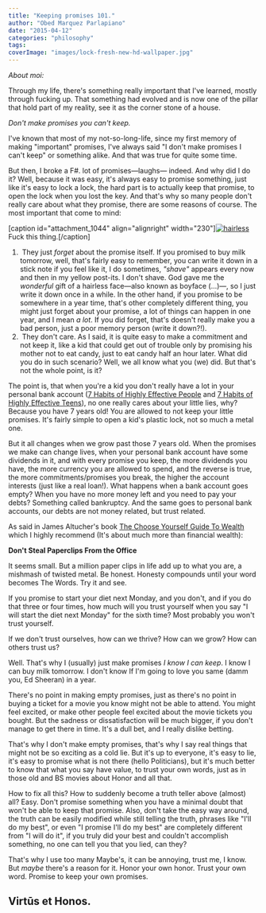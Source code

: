```yaml
---
title: "Keeping promises 101."
author: "Obed Marquez Parlapiano"
date: "2015-04-12"
categories: "philosophy"
tags:
coverImage: "images/lock-fresh-new-hd-wallpaper.jpg"
---
```


_About moi:_

Through my life, there's something really important that I've learned, mostly through fucking up. That something had evolved and is now one of the pillar that hold part of my reality, see it as the corner stone of a house.

_Don't make promises you can't keep._

I've known that most of my not-so-long-life, since my first memory of making "important" promises, I've always said "I don't make promises I can't keep" or something alike. And that was true for quite some time.

But then, I broke a F#. lot of promises—laughs— indeed. And why did I do it? Well, because it was easy, it's always easy to promise something, just like it's easy to lock a lock, the hard part is to actually keep that promise, to open the lock when you lost the key. And that's why so many people don't really care about what they promise, there are some reasons of course. The most important that come to mind:

\[caption id="attachment\_1044" align="alignright" width="230"\][![hairless](https://obedparla.com/wp-content/uploads/2015/03/blog_6.jpg?w=300)](https://obedparla.com/wp-content/uploads/2015/03/blog_6.jpg) Fuck this thing.\[/caption\]

1.  They just _forget_ about the promise itself. If you promised to buy milk tomorrow, well, that's fairly easy to remember, you can write it down in a stick note if you feel like it, I do sometimes, _"shave"_ appears every now and then in my yellow post-its. I don't shave. God gave me the _wonderful_ gift of a hairless face—also known as boyface (...)—, so I just write it down once in a while. In the other hand, if you promise to be somewhere in a year time, that's other completely different thing, you might just forget about your promise, a lot of things can happen in one year, and I mean _a lot_. If you did forget, that's doesn't really make you a bad person, just a poor memory person (write it down?!).
2.  They don't care. As I said, it is quite easy to make a commitment and not keep it, like a kid that could get out of trouble only by promising his mother not to eat candy, just to eat candy half an hour later. What did you do in such scenario? Well, we all know what you (we) did. But that's not the whole point, is it?

The point is, that when you're a kid you don't really have a lot in your personal bank account ([7 Habits of Highly Effective People](http://en.wikipedia.org/wiki/The_Seven_Habits_of_Highly_Effective_People) and [7 Habits of Highly Effective Teens](http://en.wikipedia.org/wiki/The_Seven_Habits_of_Highly_Effective_Teens)), no one really cares about your little lies, why? Because you have 7 years old! You are allowed to not keep your little promises. It's fairly simple to open a kid's plastic lock, not so much a metal one.

But it all changes when we grow past those 7 years old. When the promises we make can change lives, when your personal bank account have some dividends in it, and with every promise you keep, the more dividends you have, the more currency you are allowed to spend, and the reverse is true, the more commitments/promises you break, the higher the account interests (just like a real loan!). What happens when a bank account goes empty? When you have no more money left and you need to pay your debts? Something called bankruptcy. And the same goes to personal bank accounts, our debts are not money related, but trust related.

As said in James Altucher's book [The Choose Yourself Guide To Wealth](https://www.goodreads.com/work/quotes/44744517-the-choose-yourself-guide-to-wealth) which I highly recommend (It's about much more than financial wealth):

**Don't Steal Paperclips From the Office**

It seems small. But a million paper clips in life add up to what you are, a mishmash of 
twisted metal. Be honest. Honesty compounds until your word becomes The Words. Try it and see.

If you promise to start your diet next Monday, and you don't, and if you do that three or four times, how much will you trust yourself when you say "I will start the diet next Monday" for the sixth time? Most probably you won't trust yourself.

If we don't trust ourselves, how can we thrive? How can we grow? How can others trust us?

Well. That's why I (usually) just make promises _I know I can keep_. I know I can buy milk tomorrow. I don't know If I'm going to love you same (damm you, Ed Sheeran) in a year.

There's no point in making empty promises, just as there's no point in buying a ticket for a movie you know might not be able to attend. You might feel excited, or make other people feel excited about the movie tickets you bought. But the sadness or dissatisfaction will be much bigger, if you don't manage to get there in time. It's a dull bet, and I really dislike betting.

That's why I don't make empty promises, that's why I say real things that might not be so exciting as a cold lie. But it's up to everyone, it's easy to lie, it's easy to promise what is not there (hello Politicians), but it's much better to know that what you say have value, to trust your own words, just as in those old and BS movies about Honor and all that.

How to fix all this? How to suddenly become a truth teller above (almost) all? Easy. Don't promise something when you have a minimal doubt that won't be able to keep that promise. Also, don't take the easy way around, the truth can be easily modified while still telling the truth, phrases like "I'll do my best", or even "I promise I'll do my best" are completely different from "I will do it", if you truly did your best and couldn't accomplish something, no one can tell you that you lied, can they?

That's why I use too many Maybe's, it can be annoying, trust me, I know. But _maybe_ there's a reason for it. Honor your own honor. Trust your own word. Promise to keep your own promises.

## Virtūs et Honos.
